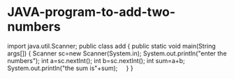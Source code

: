 # JAVA-program-to-add-two-numbers
import java.util.Scanner;
public class add
{
    public static void main(String args[])
    {
        Scanner sc=new Scanner(System.in);
        System.out.println("enter the numbers");
        int a=sc.nextInt();
        int b=sc.nextInt();
        int sum=a+b;
        System.out.println("the sum is"+sum);
    }
}
